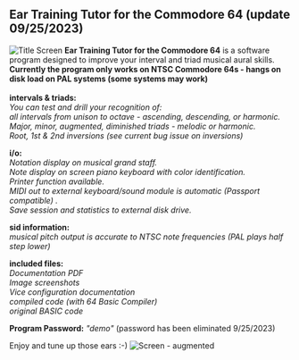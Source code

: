 ## Ear Training Tutor for the Commodore 64  (update 09/25/2023)
![Title Screen](https://github.com/SX64man/Ear-Training-Tutor-for-the-Commodore-64/assets/144634808/21f94e6c-a31b-4374-b4e1-c59f0d5efbf8)
**Ear Training Tutor for the Commodore 64** is a software program designed to improve your interval and triad musical aural skills.  
**Currently the program only works on NTSC Commodore 64s - hangs on disk load on PAL systems (some systems may work)**  
<br>**intervals & triads:**  
*You can test and drill your recognition of:*    
*all intervals from unison to octave - ascending, descending, or harmonic.*  
*Major, minor, augmented, diminished triads - melodic or harmonic.*  
*Root, 1st & 2nd inversions (see current bug issue on inversions)*  

**i/o:**  
*Notation display on musical grand staff.*   
*Note display on screen piano keyboard with color identification.*   
*Printer function available.*   
*MIDI out to external keyboard/sound module is automatic (Passport compatible) .*   
*Save session and statistics to external disk drive.*   

**sid information:**  
*musical pitch output is accurate to NTSC note frequencies (PAL plays half step lower)* 

**included files:**  
*Documentation PDF*   
*Image screenshots*   
*Vice configuration documentation*   
*compiled code (with 64 Basic Compiler)*   
*original BASIC code*   

**Program Password:** *"demo"*  (password has been eliminated 9/25/2023)

Enjoy and tune up those ears :-)
![Screen - augmented](https://github.com/SX64man/Ear-Training-Tutor-for-the-Commodore-64/assets/144634808/ca06f839-98e9-4300-acb9-ac94522e2d62)

